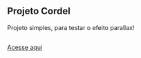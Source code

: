 ## Projeto Cordel

Projeto simples, para testar o efeito parallax!

##

<a href="https://nathanfabio.github.io/projeto-cordel/">Acesse aqui</a>
